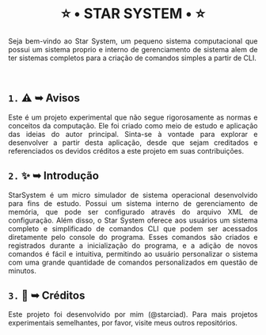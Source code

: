 <h1 align="center">⭐ • STAR SYSTEM • ⭐</h1>
<p align="justify">Seja bem-vindo ao Star System, um pequeno sistema computacional que possui um sistema proprio e interno de gerenciamento de sistema alem de ter sistemas completos para a criação de comandos simples a partir de CLI.</p>
</br>
<h2 align="left"><code>1.</code> ⚠ ➥ Avisos</h2>
<p align="justify">Este é um projeto experimental que não segue rigorosamente as normas e conceitos da computação. Ele foi criado como meio de estudo e aplicação das ideias do autor principal. Sinta-se à vontade para explorar e desenvolver a partir desta aplicação, desde que sejam creditados e referenciados os devidos créditos a este projeto em suas contribuições.</p>
<h2 align="left"><code>2.</code> ✨ ➥ Introdução</h2>
<p align="justify">StarSystem é um micro simulador de sistema operacional desenvolvido para fins de estudo. Possui um sistema interno de gerenciamento de memória, que pode ser configurado através do arquivo XML de configuração. Além disso, o Star System oferece aos usuários um sistema completo e simplificado de comandos CLI que podem ser acessados diretamente pelo console do programa. Esses comandos são criados e registrados durante a inicialização do programa, e a adição de novos comandos é fácil e intuitiva, permitindo ao usuário personalizar o sistema com uma grande quantidade de comandos personalizados em questão de minutos.</p>
<h2 align="left"><code>3.</code> 🔗 ➥ Créditos</h2>
<p align="justify">Este projeto foi desenvolvido por mim (@starciad). Para mais projetos experimentais semelhantes, por favor, visite meus outros repositórios.</p>

